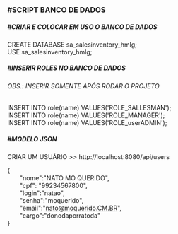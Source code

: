 <h3>#SCRIPT BANCO DE DADOS</h3>
<h5>#CRIAR E COLOCAR EM USO O BANCO DE DADOS</h5>
CREATE DATABASE sa_salesinventory_hmlg;</br>
USE sa_salesinventory_hmlg;
<h5>#INSERIR ROLES NO BANCO DE DADOS</h5>
<h6>OBS.: INSERIR SOMENTE APÓS RODAR O PROJETO</h6>
INSERT INTO role(name) VALUES('ROLE_SALLESMAN');</br>
INSERT INTO role(name) VALUES('ROLE_MANAGER');</br>
INSERT INTO role(name) VALUES('ROLE_userADMIN');</br>


<h5>#MODELO JSON</h5>

CRIAR UM USUÁRIO >>  http://localhost:8080/api/users</br>

{</br>
	&emsp;&emsp;"nome":"NATO MO QUERIDO",</br>
	&emsp;&emsp;"cpf": "99234567800",</br>
	&emsp;&emsp;"login":"natao",</br>
	&emsp;&emsp;"senha":"moquerido",</br>
	&emsp;&emsp;"email":"nato@moquerido.CM.BR",</br>
	&emsp;&emsp;"cargo":"donodaporratoda"</br>
}
</p>
